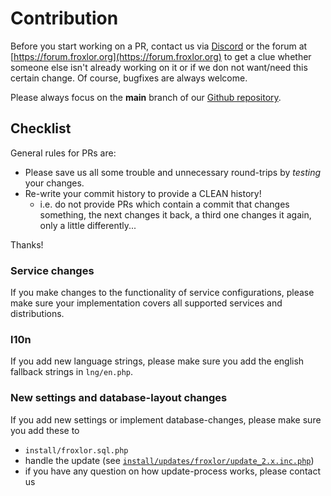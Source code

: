 # Contribution

Before you start working on a PR, contact us via [Discord](https://discord.froxlor.org) or the forum at [https://forum.froxlor.org](https://forum.froxlor.org) to get a clue whether someone else isn't already working on it or if we don not want/need this certain change. Of course, bugfixes are always welcome.

Please always focus on the **main** branch of our [Github repository](https://github.com/Froxlor/Froxlor).

## Checklist

General rules for PRs are:

* Please save us all some trouble and unnecessary round-trips by _testing_ your changes.
* Re-write your commit history to provide a CLEAN history!
    * i.e. do not provide PRs which contain a commit that changes something, the next changes it back, a third one changes it again, only a little differently...

Thanks!

### Service changes

If you make changes to the functionality of service configurations, please make sure your implementation covers all supported services and distributions.

### l10n

If you add new language strings, please make sure you add the english fallback strings in `lng/en.php`.

### New settings and database-layout changes

If you add new settings or implement database-changes, please make sure you add these to

* `install/froxlor.sql.php`
* handle the update (see [`install/updates/froxlor/update_2.x.inc.php`](https://github.com/Froxlor/Froxlor/blob/main/install/updates/froxlor/update_2.x.inc.php))
* if you have any question on how update-process works, please contact us
